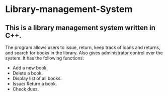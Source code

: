 # Library-management-System

## This is a library management system written in C++.

  The program allows users to issue, return, keep track of loans and returns, and search for books in the library. Also gives administrator control over the system. It has the following functions:
  * Add a new book.
  * Delete a book.
  * Display list of all books.
  * Issue/ Return a book.
  * Check dues.


